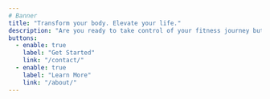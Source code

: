 ```yaml
---
# Banner
title: "Transform your body. Elevate your life."
description: "Are you ready to take control of your fitness journey but don’t know where to start? At Next Level Fitness Consulting, we provide personalized workout plans and expert guidance designed for self-motivated individuals just like you. Whether your goal is to lose weight, build muscle, or simply feel better in your own skin, our tailored approach ensures you have the tools and support to succeed—without the pressure of a one-on-one personal trainer."
buttons:
  - enable: true
    label: "Get Started"
    link: "/contact/"
  - enable: true
    label: "Learn More"
    link: "/about/"
---
```

